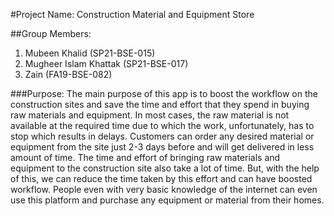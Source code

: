 #Project Name:  Construction Material and Equipment Store

##Group Members:
  1. Mubeen Khalid (SP21-BSE-015) 
  2. Mugheer Islam Khattak (SP21-BSE-017)
  3. Zain (FA19-BSE-082)
  
###Purpose:
The main purpose of this app is to boost the workflow on the construction sites and save the time and effort that they spend in buying raw materials and equipment. In most cases, the raw material is not available at the required time due to which the work, unfortunately, has to stop which results in delays. Customers can order any desired material or equipment from the site just 2-3 days before and will get delivered in less amount of time. The time and effort of bringing raw materials and equipment to the construction site also take a lot of time. But, with the help of this, we can reduce the time taken by this effort and can have boosted workflow. People even with very basic knowledge of the internet can even use this platform and purchase any equipment or material from their homes. 

